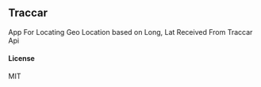 ## Traccar

App For Locating Geo Location based on Long, Lat Received From Traccar Api

#### License

MIT